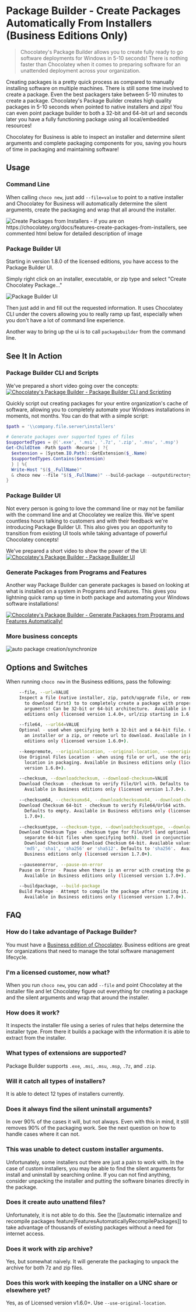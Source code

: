 # Package Builder - Create Packages Automatically From Installers (Business Editions Only)

> Chocolatey's Package Builder allows you to create fully ready to go software deployments for Windows in 5-10 seconds! There is nothing faster than Chocolatey when it comes to preparing software for an unattended deployment across your organization.

Creating packages is a pretty quick process as compared to manually installing software on multiple machines. There is still some time involved to create a package. Even the best packagers take between 5-10 minutes to create a package. Chocolatey's Package Builder creates high quality packages in 5-10 seconds when pointed to native installers and zips! You can even point package builder to both a 32-bit and 64-bit url and seconds later you have a fully functioning package using all local/embedded resources!

Chocolatey for Business is able to inspect an installer and determine silent arguments and complete packaging components for you, saving you hours of time in packaging and maintaining software!

## Usage

### Command Line
When calling `choco new`, just add `--file=value` to point to a native installer and Chocolatey for Business will automatically determine the silent arguments, create the packaging and wrap that all around the installer.

![Create Packages from Installers - if you are on https://chocolatey.org/docs/features-create-packages-from-installers, see commented html below for detailed description of image](images/features/features_packages_from_installers.png)

<!--
Text in the image above:

Chocolatey for Business automatically creates all packaging from an installer!

Create Packages for Installers In Seconds

- What used to take minutes or hours, is now done in seconds.
- Allows customization
- Automatically create packages for your entire organization's file share in under 15 minutes, saving you weeks of work.

This image shows running `choco new --file .\installers\1Password-4.6.0.598.exe`.

-->

### Package Builder UI

Starting in version 1.8.0 of the licensed editions, you have access to the Package Builder UI.

Simply right click on an installer, executable, or zip type and select "Create Chocolatey Package..."

![Package Builder UI](https://cloud.githubusercontent.com/assets/63502/20328042/bb944018-ab55-11e6-884f-0a45babce40a.png)

Then just add in and fill out the requested information. It uses Chocolatey CLI under the covers allowing you to really ramp up fast, especially when you don't have a lot of command line experience.

Another way to bring up the ui is to call `packagebuilder` from the command line.


## See It In Action

### Package Builder CLI and Scripts

We've prepared a short video going over the concepts:
[![Chocolatey's Package Builder - Package Builder CLI and Scripting](https://cloud.githubusercontent.com/assets/63502/20327872/b0caf0d8-ab54-11e6-8c40-8bdeeb8eb13c.png)](https://www.youtube.com/watch?v=6TXY5Ie-3wg&list=PLfn-TaDnc1us5X-PVlxW8M1h-6mXEXZSG&index=1 "Chocolatey's Package Builder - Package Builder CLI and Scripting")

Quickly script out creating packages for your entire organization's cache of software, allowing you to completely automate your Windows installations in moments, not months. You can do that with a simple script:

~~~powershell
$path = '\\company.file.server\installers'

# Generate packages over supported types of files
$supportedTypes = @('.exe', '.msi', '.7z', '.zip', '.msu', '.msp')
Get-ChildItem -Path $path -Recurse | ?{
  $extension = [System.IO.Path]::GetExtension($_.Name)
  $supportedTypes.Contains($extension)
  } | %{
  Write-Host "$($_.FullName)"
  & choco new --file "$($_.FullName)" --build-package --outputdirectory $pwd
}
~~~

### Package Builder UI
Not every person is going to love the command line or may not be familiar with the command line and at Chocolatey we realize this. We've spent countless hours talking to customers and with their feedback we're introducing Package Builder UI. This also gives you an opportunity to transition from existing UI tools while taking advantage of powerful Chocolatey concepts!


We've prepared a short video to show the power of the UI:
[![Chocolatey's Package Builder - Package Builder UI](https://cloud.githubusercontent.com/assets/63502/20327926/f54ac81e-ab54-11e6-9cb1-60df170c338e.png)](https://www.youtube.com/watch?v=qJNKR_PEQqY&list=PLfn-TaDnc1us5X-PVlxW8M1h-6mXEXZSG&index=2 "Chocolatey's Package Builder - Package Builder UI")

### Generate Packages from Programs and Features
Another way Package Builder can generate packages is based on looking at what is installed on a system in Programs and Features. This gives you lightning quick ramp up time in both package and automating your Windows software installations!

[![Chocolatey's Package Builder - Generate Packages from Programs and Features Automatically!](https://cloud.githubusercontent.com/assets/63502/20327972/46c8ff3a-ab55-11e6-9c03-32b0f83540bb.png)](https://www.youtube.com/watch?v=Mw_ReipnskI&list=PLfn-TaDnc1us5X-PVlxW8M1h-6mXEXZSG&index=3 "Chocolatey's Package Builder - Generate Packages from Programs and Features Automatically!")

### More business concepts

![auto package creation/synchronize](images/gifs/choco_business_features.gif)

## Options and Switches

When running `choco new` in the Business editions, pass the following:

~~~sh
     --file, --url=VALUE
     Inspect a file (native installer, zip, patch/upgrade file, or remote url
       to download first) to to completely create a package with proper silent
       arguments! Can be 32-bit or 64-bit architecture.  Available in Business
       editions only (licensed version 1.4.0+, url/zip starting in 1.6.0).

     --file64, --url64=VALUE
     Optional - used when specifying both a 32-bit and a 64-bit file. Can be
       an installer or a zip, or remote url to download. Available in Business
       editions only (licensed version 1.6.0+).

     --keepremote, --originallocation, --original-location, --useoriginallocation, --use-original-location, --useoriginalfileslocation, --use-original-files-location
     Use Original Files Location - when using file or url, use the original
       location in packaging. Available in Business editions only (licensed
       version 1.6.0+).

     --checksum, --downloadchecksum, --download-checksum=VALUE
     Download Checksum - checksum to verify File/Url with. Defaults to empty.
       Available in Business editions only (licensed version 1.7.0+).

     --checksum64, --checksumx64, --downloadchecksumx64, --download-checksum-x64=VALUE
     Download Checksum 64-bit - checksum to verify File64/Url64 with.
       Defaults to empty. Available in Business editions only (licensed version
       1.7.0+).

     --checksumtype, --checksum-type, --downloadchecksumtype, --download-checksum-type=VALUE
     Download Checksum Type - checksum type for File/Url (and optional
       separate 64-bit files when specifying both). Used in conjunction with
       Download Checksum and Download Checksum 64-bit. Available values are
       'md5', 'sha1', 'sha256' or 'sha512'. Defaults to 'sha256'.  Available in
       Business editions only (licensed version 1.7.0+).

     --pauseonerror, --pause-on-error
     Pause on Error - Pause when there is an error with creating the package.
       Available in Business editions only (licensed version 1.7.0+).

     --buildpackage, --build-package
     Build Package - Attempt to compile the package after creating it.
       Available in Business editions only (licensed version 1.7.0+).
~~~

## FAQ

### How do I take advantage of Package Builder?
You must have a [Business edition of Chocolatey](https://chocolatey.org/compare). Business editions are great for organizations that need to manage the total software management lifecycle.

### I'm a licensed customer, now what?
When you run `choco new`, you can add `--file` and point Chocolatey at the installer file and let Chocolatey figure out everything for creating a package and the silent arguments and wrap that around the installer.

### How does it work?
It inspects the installer file using a series of rules that helps determine the installer type. From there it builds a package with the information it is able to extract from the installer.

### What types of extensions are supported?

Package Builder supports `.exe`, `.msi`, `.msu`, `.msp`, `.7z`, and `.zip`.

### Will it catch all types of installers?
It is able to detect 12 types of installers currently.

### Does it always find the silent uninstall arguments?
In over 90% of the cases it will, but not always. Even with this in mind, it still removes 90% of the packaging work. See the next question on how to handle cases where it can not.

### This was unable to detect custom installer arguments.
Unfortunately, some installers out there are just a pain to work with. In the case of custom installers, you may be able to find the silent arguments for install and uninstall by searching online. If you can not find anything, consider unpacking the installer and putting the software binaries directly in the package.

### Does it create auto unattend files?
Unfortunately, it is not able to do this. See the [[automatic internalize and recompile packages feature|FeaturesAutomaticallyRecompilePackages]] to take advantage of thousands of existing packages without a need for internet access.

### Does it work with zip archive?
Yes, but somewhat naively. It will generate the packaging to unpack the archive for both 7z and zip files.

### Does this work with keeping the installer on a UNC share or elsewhere yet?
Yes, as of Licensed version v1.6.0+. Use `--use-original-location`.
